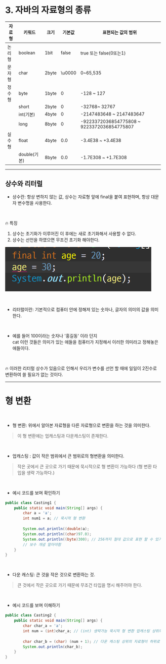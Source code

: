 # 3. 자바의 자료형의 종류

| 자료형 | 키워드        |크기|기본값|표현되는 값의 범위|
|-----|------------|---|---|---|
| 논리형 | boolean    |1bit|false|true 또는 false(0또는1)|
| 문자형 | char       |2byte|\u0000|0~65,535|
| 정수형 | byte       |1byte|0|-128 ~ 127|
|     |  short     |2byte|0|-32768~ 32767|
|     | int(기본)    |4byte|0|-2147483648 ~ 2147483647|
|     | long       |8byte|0|-9223372036854775808 ~ 9223372036854775807|
| 실수형 | float      |4byte|0.0|-3.4E38 ~ +3.4E38|
|     | double(기본) |8byte|0.0|-1.7E308 ~ +1.7E308|

---

## 상수와 리터럴

- 상수란: 항상 변하지 않는 값, 상수는 자료형 앞에 final을 붙여 표현하며, 항상 대문자 변수명을 사용한다.

</br>

🔥 특징
1. 상수는 초기화가 이루어진 이 후에는 새로 초기화해서 사용할 수 없다.
2. 상수는 선언을 하였으면 무조건 초기화 해야한다.

![상수_screenshot](../img/상수.png)

</br>

- 리터럴이란: 기본적으로 컴퓨터 안에 정해져 있는 숫자나, 글자의 의미의 값을 의미한다.

</br>

- 예를 들어 100이라는 숫자나 '홍길동' 이라 던지  </br>
cat 이런 것들은 의미가 있는 애들을 컴퓨터가 지정해서 이러한 의미라고 정해놓은 애들이다.

</br>

🔥 이러한 리터럴 상수가 있음으로 인해서 우리가 변수를 선언 할 때에 일일이 2진수로 </br>
변환하여 쓸 필요가 없는 것이다.

---

# 형 변환

</br>

- 형 변환: 위에서 알아본 자료형을 다른 자료형으로 변환을 하는 것을 의미한다.

> 이 형 변환에는 업캐스팅과 다운캐스팅이 존재한다.

</br>

- 업캐스팅 : 값이 작은 범위에서 큰 범위로의 형변환을 의미한다.

> 작은 곳에서 큰 곳으로 가기 때문에 묵시적으로 형 변환이 가능하다 (형 변환 타입을 생략 가능하다.)

</br>

- 예시 코드를 보며 확인하기

```java
public class Casting1 {
	public static void main(String[] args) {
		char a = 'a';
		int num1 = a; // 묵시적 형 변환
		
		System.out.println((double)a);
		System.out.println((char)97.0);
		System.out.println((byte)300); // 256까지 절대 값으로 표현 할 수 있기에 그 것이 넘어간 후에는 0으로 다시시작 그래서 44라는 값이 나온다
		// 보수 개념 알아야함
	}
}

```

</br>


- 다운 캐스팅: 큰 것을 작은 것으로 변환하는 것.

> 큰 것에서 작은 곳으로 가기 때문에 무조건 타입을 명시 해주어야 한다.

</br>

- 예시 코드를 보며 이해하기

```java
public class Casting2 {
	public static void main(String[] args) {
		char char_a = 'a';
		int num = (int)char_a; // (int) 생략가능 묵시적 형 변환 업캐스팅 상위의 자료형으로 변환
		
		char char_b = (char) (num + 1); // 다운 캐스팅 상위의 자료형이 하위로 내려가는 변환 무조건 명시적 형 변환
		System.out.println(char_b);
	}
}
```